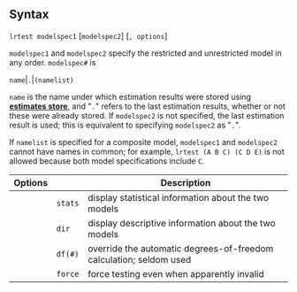 ## Syntax

`lrtest modelspec1` \[`modelspec2`\] \[`, options`\]

`modelspec1` and `modelspec2` specify the restricted and unrestricted
model in any order. `modelspec#` is

`name`|`.`|`(namelist)`

`name` is the name under which estimation results were stored using
[<strong>estimates store</strong>](http://www.stata.com/help.cgi?estimates%20store),
and "`.`" refers to the last estimation results, whether or not these
were already stored. If `modelspec2` is not specified, the last
estimation result is used; this is equivalent to specifying `modelspec2`
as "`.`".

If `namelist` is specified for a composite model, `modelspec1` and
`modelspec2` cannot have names in common; for example,
`lrtest (A B C) (C D E)` is not allowed because both model
specifications include `C`.

| Options |         | Description                                                        |
|---------|---------|--------------------------------------------------------------------|
|         | `stats` | display statistical information about the two models               |
|         | `dir`   | display descriptive information about the two models               |
|         | `df(#)` | override the automatic degrees-of-freedom calculation; seldom used |
|         | `force` | force testing even when apparently invalid                         |
